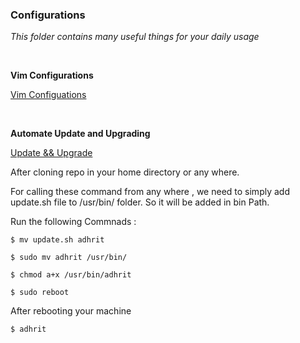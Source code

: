 ### Configurations


*This folder contains many useful things for your daily usage*

<br />

**Vim Configurations**

<a href="https://github.com/xadhrit/legacy/blob/main/config/.vimrc">Vim Configuations</a>

<br/>

**Automate Update and Upgrading**

<a href="https://github.com/xadhrit/legacy/blob/main/config/update.sh">Update && Upgrade</a>

After cloning repo in your home directory or any where.

For calling these command from any where , we need to simply add update.sh file to /usr/bin/ folder. So it will be added in bin Path. 

Run the following Commnads :

```
$ mv update.sh adhrit
 
$ sudo mv adhrit /usr/bin/

$ chmod a+x /usr/bin/adhrit

$ sudo reboot

```

After rebooting your machine 

```
$ adhrit

```


